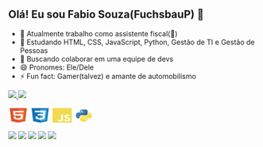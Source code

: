 ## Olá! Eu sou Fabio Souza(FuchsbauP) 👋

- 🔭 Atualmente trabalho como assistente fiscal(🤔)
- 🌱 Estudando HTML, CSS, JavaScript, Python, Gestão de TI e Gestão de Pessoas
- 👯 Buscando colaborar em uma equipe de devs
- 😄 Pronomes: Ele/Dele
- ⚡ Fun fact: Gamer(talvez) e amante de automobilismo
<div>
    <a href="https://github.com/FuchsbauP">
    <img height="180em" src="https://github-readme-stats.vercel.app/api?username=FuchsbauP&show_icons=true&rank_icon=percentile&include_all_commits=true&theme=transparent&locale=pt-br" />
    <img height="180em" src="https://github-readme-stats.vercel.app/api/top-langs/?username=FuchsbauP&layout=compact&theme=transparent&locale=pt-br" />
    </a>
</div>
<div style="display: inline_block"><br>
  <img align="center" alt="Fabio-HTML" height="30" width="40" src="https://raw.githubusercontent.com/devicons/devicon/master/icons/html5/html5-original.svg">
  <img align="center" alt="Fabio-CSS" height="30" width="40" src="https://raw.githubusercontent.com/devicons/devicon/master/icons/css3/css3-original.svg">
  <img align="center" alt="Fabio-Js" height="30" width="40" src="https://raw.githubusercontent.com/devicons/devicon/master/icons/javascript/javascript-plain.svg">
  <img align="center" alt="Fabio-Python" height="30" width="40" src="https://raw.githubusercontent.com/devicons/devicon/master/icons/python/python-original.svg">
</div>

<div><br>
  <a href="https://instagram.com/binhohs" target="_blank"><img src="https://img.shields.io/badge/-Instagram-%23E4405F?style=for-the-badge&logo=instagram&logoColor=white" target="_blank"></a>
 	<a href="https://www.twitch.tv/FuchsbauP" target="_blank"><img src="https://img.shields.io/badge/Twitch-9146FF?style=for-the-badge&logo=twitch&logoColor=white" target="_blank"></a>
  <a href="https://discord.gg/UqXDMeQ7" target="_blank"><img src="https://img.shields.io/badge/Discord-7289DA?style=for-the-badge&logo=discord&logoColor=white" target="_blank"></a> 
  <a href = "mailto:fabio.souza160@hotmail.com"><img src="https://img.shields.io/badge/Microsoft_Outlook-0078D4?style=for-the-badge&logo=microsoft-outlook&logoColor=white" target="_blank"></a>
  <a href="https://www.linkedin.com/in/fabiosouza160" target="_blank"><img src="https://img.shields.io/badge/-LinkedIn-%230077B5?style=for-the-badge&logo=linkedin&logoColor=white" target="_blank"></a>
</div>
